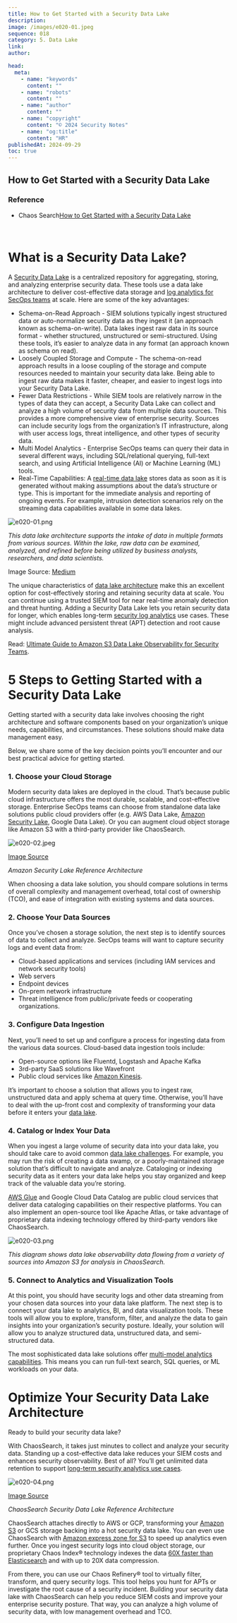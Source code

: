 ```yaml
---
title: How to Get Started with a Security Data Lake
description:
image: /images/e020-01.jpeg
sequence: 018
category: 5. Data Lake
link:
author:

head:
  meta:
    - name: "keywords"
      content: ""
    - name: "robots"
      content: ""
    - name: "author"
      content: ""
    - name: "copyright"
      content: "© 2024 Security Notes"
    - name: "og:title"
      content: "HR"
publishedAt: 2024-09-29
toc: true
---
```


## How to Get Started with a Security Data Lake

### Reference

- Chaos Search<a href="https://www.chaossearch.io/blog/security-data-lake-start-guide">How to Get Started with a Security Data Lake</a>

<br>

# What is a Security Data Lake?

A [Security Data Lake](https://www.youtube.com/watch?v=fKGhscpwN-k) is a centralized repository for aggregating, storing, and analyzing enterprise security data. These tools use a data lake architecture to deliver cost-effective data storage and [log analytics for SecOps teams](https://www.chaossearch.io/blog/log-analytics-for-secops-enterprise-cybersecurity) at scale. Here are some of the key advantages:

- Schema-on-Read Approach - SIEM solutions typically ingest structured data or auto-normalize security data as they ingest it (an approach known as schema-on-write). Data lakes ingest raw data in its source format - whether structured, unstructured or semi-structured. Using these tools, it’s easier to analyze data in any format (an approach known as schema on read).
- Loosely Coupled Storage and Compute - The schema-on-read approach results in a loose coupling of the storage and compute resources needed to maintain your security data lake. Being able to ingest raw data makes it faster, cheaper, and easier to ingest logs into your Security Data Lake.
- Fewer Data Restrictions - While SIEM tools are relatively narrow in the types of data they can accept, a Security Data Lake can collect and analyze a high volume of security data from multiple data sources. This provides a more comprehensive view of enterprise security. Sources can include security logs from the organization’s IT infrastructure, along with user access logs, threat intelligence, and other types of security data.
- Multi Model Analytics - Enterprise SecOps teams can query their data in several different ways, including SQL/relational querying, full-text search, and using Artificial Intelligence (AI) or Machine Learning (ML) tools.
- Real-Time Capabilities: A [real-time data lake](https://www.chaossearch.io/blog/what-is-a-real-time-data-lake) stores data as soon as it is generated without making assumptions about the data’s structure or type. This is important for the immediate analysis and reporting of ongoing events. For example, intrusion detection scenarios rely on the streaming data capabilities available in some data lakes.

![e020-01.png](/images/e020-01.png)

_This data lake architecture supports the intake of data in multiple formats from various sources. Within the lake, raw data can be examined, analyzed, and refined before being utilized by business analysts, researchers, and data scientists._

Image Source: [Medium](https://osinger.medium.com/three-reasons-to-build-a-security-data-lake-75d74ff10c6a)

The unique characteristics of [data lake architecture](https://www.chaossearch.io/blog/data-lake-architecture) make this an excellent option for cost-effectively storing and retaining security data at scale. You can continue using a trusted SIEM tool for near real-time anomaly detection and threat hunting. Adding a Security Data Lake lets you retain security data for longer, which enables long-term [security log analytics](https://www.chaossearch.io/blog/log-analytics-for-secops-teams) use cases. These might include advanced persistent threat (APT) detection and root cause analysis.

Read: [Ultimate Guide to Amazon S3 Data Lake Observability for Security Teams](https://www.chaossearch.io/blog/security-data-lake-observability).

# 5 Steps to Getting Started with a Security Data Lake

Getting started with a security data lake involves choosing the right architecture and software components based on your organization’s unique needs, capabilities, and circumstances. These solutions should make data management easy.

Below, we share some of the key decision points you’ll encounter and our best practical advice for getting started.

### **1. Choose your Cloud Storage**

Modern security data lakes are deployed in the cloud. That’s because public cloud infrastructure offers the most durable, scalable, and cost-effective storage. Enterprise SecOps teams can choose from standalone data lake solutions public cloud providers offer (e.g. AWS Data Lake, [Amazon Security Lake](https://www.chaossearch.io/platform/integrations/amazon-security-lake), Google Data Lake). Or you can augment cloud object storage like Amazon S3 with a third-party provider like ChaosSearch.

![e020-02.jpeg](/images/e020-02.jpeg)

[Image Source](https://aws.amazon.com/blogs/aws/preview-amazon-security-lake-a-purpose-built-customer-owned-data-lake-service/)

_Amazon Security Lake Reference Architecture_

When choosing a data lake solution, you should compare solutions in terms of overall complexity and management overhead, total cost of ownership (TCO), and ease of integration with existing systems and data sources.

### **2. Choose Your Data Sources**

Once you’ve chosen a storage solution, the next step is to identify sources of data to collect and analyze. SecOps teams will want to capture security logs and event data from:

- Cloud-based applications and services (including IAM services and network security tools)
- Web servers
- Endpoint devices
- On-prem network infrastructure
- Threat intelligence from public/private feeds or cooperating organizations.

### **3. Configure Data Ingestion**

Next, you’ll need to set up and configure a process for ingesting data from the various data sources. Cloud-based data ingestion tools include:

- Open-source options like Fluentd, Logstash and Apache Kafka
- 3rd-party SaaS solutions like Wavefront
- Public cloud services like [Amazon Kinesis](https://aws.amazon.com/kinesis/).

It’s important to choose a solution that allows you to ingest raw, unstructured data and apply schema at query time. Otherwise, you’ll have to deal with the up-front cost and complexity of transforming your data before it enters your [data lake](https://www.chaossearch.io/blog/data-lake-best-practices).

### **4. Catalog or Index Your Data**

When you ingest a large volume of security data into your data lake, you should take care to avoid common [data lake challenges](https://www.chaossearch.io/blog/data-lake-challenges-build-strategy). For example, you may run the risk of creating a data swamp, or a poorly-maintained storage solution that’s difficult to navigate and analyze. Cataloging or indexing security data as it enters your data lake helps you stay organized and keep track of the valuable data you’re storing.

[AWS Glue](https://aws.amazon.com/glue/) and Google Cloud Data Catalog are public cloud services that deliver data cataloging capabilities on their respective platforms. You can also implement an open-source tool like Apache Atlas, or take advantage of proprietary data indexing technology offered by third-party vendors like ChaosSearch.

![e020-03.png](/images/e020-03.png)

_This diagram shows data lake observability data flowing from a variety of sources into Amazon S3 for analysis in ChaosSearch._

### **5. Connect to Analytics and Visualization Tools**

At this point, you should have security logs and other data streaming from your chosen data sources into your data lake platform. The next step is to connect your data lake to analytics, BI, and data visualization tools. These tools will allow you to explore, transform, filter, and analyze the data to gain insights into your organization’s security posture. Ideally, your solution will allow you to analyze structured data, unstructured data, and semi-structured data.

The most sophisticated data lake solutions offer [multi-model analytics capabilities](https://www.chaossearch.io/blog/why-enterprises-need-a-true-multi-model-platform). This means you can run full-text search, SQL queries, or ML workloads on your data.

# Optimize Your Security Data Lake Architecture

Ready to build your security data lake?

With ChaosSearch, it takes just minutes to collect and analyze your security data. Standing up a cost-effective data lake reduces your SIEM costs and enhances security observability. Best of all? You’ll get unlimited data retention to support [long-term security analytics use cases](https://www.chaossearch.io/blog/log-analytics-and-telemetry-data).

![e020-04.png](/images/e020-04.png)

[Image Source](https://www.chaossearch.io/)

_ChaosSearch Security Data Lake Reference Architecture_

ChaosSearch attaches directly to AWS or GCP, transforming your [Amazon S3](https://www.chaossearch.io/blog/amazon-aws-s3-object-storage-analytics) or GCS storage backing into a hot security data lake. You can even use ChaosSearch with [Amazon express zone for S3](https://www.chaossearch.io/blog/amazon-s3-express-one-zone-analytics) to speed up analytics even further. Once you ingest security logs into cloud object storage, our proprietary Chaos Index® technology indexes the data [60X faster than Elasticsearch](https://www.chaossearch.io/use-cases/elasticsearch-replacement) and with up to 20X data compression.

From there, you can use our Chaos Refinery® tool to virtually filter, transform, and query security logs. This tool helps you hunt for APTs or investigate the root cause of a security incident. Building your security data lake with ChaosSearch can help you reduce SIEM costs and improve your enterprise security posture. That way, you can analyze a high volume of security data, with low management overhead and TCO.
